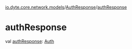 [io.dyte.core.network.models](../index.md)/[AuthResponse](index.md)/[authResponse](auth-response.md)

# authResponse


val [authResponse](auth-response.md): [Auth](../-auth/index.md)
